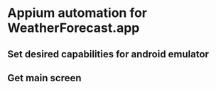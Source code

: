 # Appium automation for WeatherForecast.app

## Set desired capabilities for android emulator 

## Get main screen 
